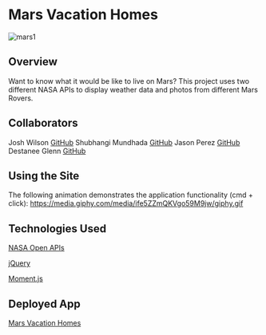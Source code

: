# Mars Vacation Homes

![mars1](https://user-images.githubusercontent.com/68122047/110703499-7bbf4e80-81b9-11eb-9216-97ed821860a0.jpg)


## Overview
Want to know what it would be like to live on Mars?  This project uses two different NASA APIs to display weather data and photos from different Mars Rovers. 

## Collaborators
Josh Wilson [GitHub](https://github.com/josh-wilson6289)
Shubhangi Mundhada [GitHub](https://github.com/smundhada)
Jason Perez [GitHub](https://github.com/jasandper)
Destanee Glenn [GitHub](https://github.com/destaneelg)

## Using the Site
The following animation demonstrates the application functionality (cmd + click):
https://media.giphy.com/media/ife5ZZmQKVgo59M9jw/giphy.gif

## Technologies Used

[NASA Open APIs](https://api.nasa.gov/)

[jQuery](https://jquery.com/)

[Moment.js](https://momentjs.com/)

## Deployed App
[Mars Vacation Homes](https://josh-wilson6289.github.io/mars-vacation-homes/)
